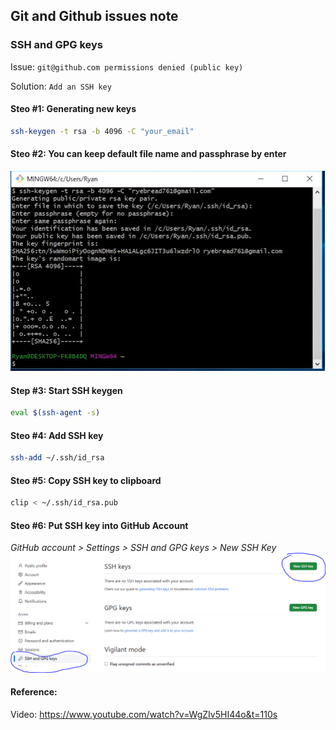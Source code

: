 ## Git and Github issues note

### SSH and GPG keys

Issue:  `git@github.com permissions denied (public key)`

Solution: `Add an SSH key`

#### Steo #1: Generating new keys
```bash
ssh-keygen -t rsa -b 4096 -C "your_email"
```
#### Steo #2: You can keep default file name and passphrase by enter 
<img src="newkey.PNG">

#### Step #3: Start SSH keygen

```bash
eval $(ssh-agent -s)
```

#### Steo #4: Add SSH key
```bash
ssh-add ~/.ssh/id_rsa
```

#### Steo #5: Copy SSH key to clipboard
```bash
clip < ~/.ssh/id_rsa.pub
```

#### Steo #6: Put SSH key into GitHub Account

<i> GitHub account > Settings > SSH and GPG keys > New SSH Key</i>
<img src="github.PNG">

#### Reference:
Video: https://www.youtube.com/watch?v=WgZIv5HI44o&t=110s
